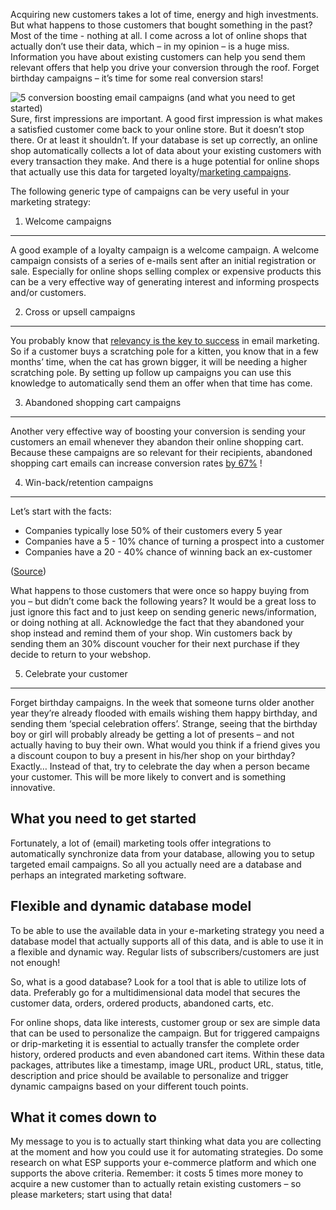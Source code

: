 Acquiring new customers takes a lot of time, energy and high
investments. But what happens to those customers that bought something
in the past? Most of the time - nothing at all. I come across a lot of
online shops that actually don’t use their data, which – in my opinion –
is a huge miss. Information you have about existing customers can help
you send them relevant offers that help you drive your conversion
through the roof. Forget birthday campaigns – it’s time for some real
conversion stars!

![5 conversion boosting email campaigns (and what you need to get
started)](../images/conversion-copernica.jpg "5 conversion boosting email campaigns (and what you need to get started)")\
Sure, first impressions are important. A good first impression is what
makes a satisfied customer come back to your online store. But it
doesn’t stop there. Or at least it shouldn’t. If your database is set up
correctly, an online shop automatically collects a lot of data about
your existing customers with every transaction they make. And there is a
huge potential for online shops that actually use this data for targeted
loyalty/[marketing campaigns](./automate-campaigns.md).

The following generic type of campaigns can be very useful in your
marketing strategy:

1. Welcome campaigns
--------------------

A good example of a loyalty campaign is a welcome campaign. A welcome
campaign consists of a series of e-mails sent after an initial
registration or sale. Especially for online shops selling complex or
expensive products this can be a very effective way of generating
interest and informing prospects and/or customers.

2. Cross or upsell campaigns
----------------------------

You probably know that [relevancy is the key to
success](./relevancy-the-key-to-increasing-email-open-rates.md)
in email marketing. So if a customer buys a scratching pole for a
kitten, you know that in a few months’ time, when the cat has grown
bigger, it will be needing a higher scratching pole. By setting up
follow up campaigns you can use this knowledge to automatically send
them an offer when that time has come.

3. Abandoned shopping cart campaigns
------------------------------------

Another very effective way of boosting your conversion is sending your
customers an email whenever they abandon their online shopping cart.
Because these campaigns are so relevant for their recipients, abandoned
shopping cart emails can increase conversion rates [by
67%](http://baymard.com/lists/cart-abandonment-rate) !

4. Win-back/retention campaigns
-------------------------------

Let’s start with the facts:

-   Companies typically lose 50% of their customers every 5 year
-   Companies have a 5 - 10% chance of turning a prospect into a
    customer
-   Companies have a 20 - 40% chance of winning back an ex-customer

([Source](http://forteconsultancy.wordpress.com/2009/06/05/the-single-easiest-way-to-grow-%E2%80%93-winning-back-lost-customers/))

What happens to those customers that were once so happy buying from you
– but didn’t come back the following years? It would be a great loss to
just ignore this fact and to just keep on sending generic
news/information, or doing nothing at all. Acknowledge the fact that
they abandoned your shop instead and remind them of your shop. Win
customers back by sending them an 30% discount voucher for their next
purchase if they decide to return to your webshop.

5. Celebrate your customer
--------------------------

Forget birthday campaigns. In the week that someone turns older another
year they’re already flooded with emails wishing them happy birthday,
and sending them ‘special celebration offers’. Strange, seeing that the
birthday boy or girl will probably already be getting a lot of presents
– and not actually having to buy their own. What would you think if a
friend gives you a discount coupon to buy a present in his/her shop on
your birthday? Exactly… Instead of that, try to celebrate the day when a
person became your customer. This will be more likely to convert and is
something innovative.

What you need to get started
----------------------------

Fortunately, a lot of (email) marketing tools offer integrations to
automatically synchronize data from your database, allowing you to setup
targeted email campaigns. So all you actually need are a database and
perhaps an integrated marketing software.

Flexible and dynamic database model
-----------------------------------

To be able to use the available data in your e-marketing strategy you
need a database model that actually supports all of this data, and is
able to use it in a flexible and dynamic way. Regular lists of
subscribers/customers are just not enough!

So, what is a good database? Look for a tool that is able to utilize
lots of data. Preferably go for a multidimensional data model that
secures the customer data, orders, ordered products, abandoned carts,
etc.

For online shops, data like interests, customer group or sex are simple
data that can be used to personalize the campaign. But for triggered
campaigns or drip-marketing it is essential to actually transfer the
complete order history, ordered products and even abandoned cart items.
Within these data packages, attributes like a timestamp, image URL,
product URL, status, title, description and price should be available to
personalize and trigger dynamic campaigns based on your different touch
points.

What it comes down to
---------------------

My message to you is to actually start thinking what data you are
collecting at the moment and how you could use it for automating
strategies. Do some research on what ESP supports your e-commerce
platform and which one supports the above criteria. Remember: it costs 5
times more money to acquire a new customer than to actually retain
existing customers – so please marketers; start using that data!
